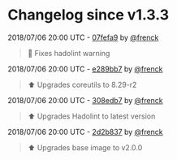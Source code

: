 # Changelog since v1.3.3

2018/07/06 20:00 UTC - [07fefa9](https://github.com/hassio-addons/addon-example/commit/07fefa98f5795b3153ff18e95d62f68ac9d93769) by [@frenck](https://github.com/frenck)
> :shirt: Fixes hadolint warning 

2018/07/06 20:00 UTC - [e289bb7](https://github.com/hassio-addons/addon-example/commit/e289bb7c9d47f2b2283c1a6072583f49f2bf8434) by [@frenck](https://github.com/frenck)
> :arrow_up: Upgrades coreutils to 8.29-r2 

2018/07/06 20:00 UTC - [308edb7](https://github.com/hassio-addons/addon-example/commit/308edb7d37d1f9b8e80082c037e82422e75e2ee0) by [@frenck](https://github.com/frenck)
> :arrow_up: Upgrades Hadolint to latest version 

2018/07/06 20:00 UTC - [2d2b837](https://github.com/hassio-addons/addon-example/commit/2d2b83735357618b56298505c89e5628474b9db4) by [@frenck](https://github.com/frenck)
> :arrow_up: Upgrades base image to v2.0.0 

